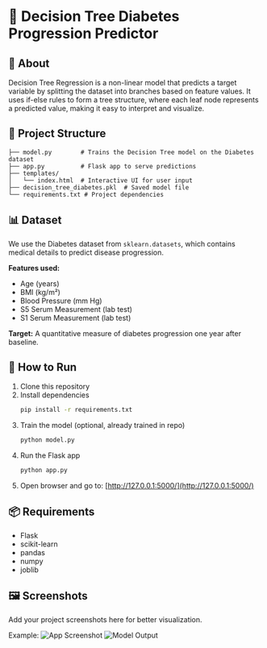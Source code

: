 # 🌳 Decision Tree Diabetes Progression Predictor

## 📌 About
Decision Tree Regression is a non-linear model that predicts a target variable by splitting the dataset into branches based on feature values. It uses if-else rules to form a tree structure, where each leaf node represents a predicted value, making it easy to interpret and visualize.

## 📂 Project Structure
```
├── model.py        # Trains the Decision Tree model on the Diabetes dataset
├── app.py          # Flask app to serve predictions
├── templates/
│   └── index.html  # Interactive UI for user input
├── decision_tree_diabetes.pkl  # Saved model file
└── requirements.txt # Project dependencies
```

## 📊 Dataset
We use the Diabetes dataset from `sklearn.datasets`, which contains medical details to predict disease progression.

**Features used:**
- Age (years)
- BMI (kg/m²)
- Blood Pressure (mm Hg)
- S5 Serum Measurement (lab test)
- S1 Serum Measurement (lab test)

**Target:** A quantitative measure of diabetes progression one year after baseline.

## 🚀 How to Run
1. Clone this repository
2. Install dependencies
   ```bash
   pip install -r requirements.txt
   ```
3. Train the model (optional, already trained in repo)
   ```bash
   python model.py
   ```
4. Run the Flask app
   ```bash
   python app.py
   ```
5. Open browser and go to: [http://127.0.0.1:5000/](http://127.0.0.1:5000/)

## 📦 Requirements
- Flask
- scikit-learn
- pandas
- numpy
- joblib


## 🖼️ Screenshots
Add your project screenshots here for better visualization.

Example:
![App Screenshot](screenshots/app.png)
![Model Output](screenshots/output.png)
